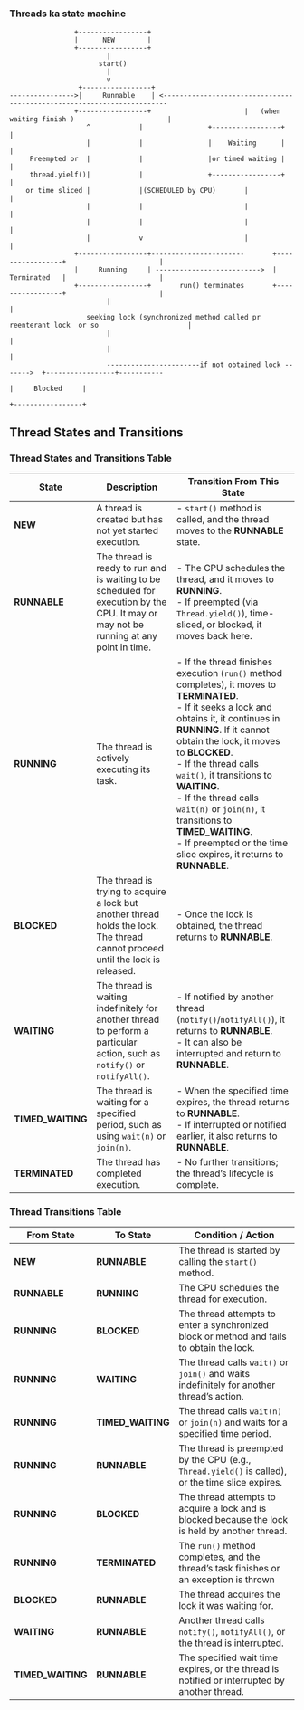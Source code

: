 ### Threads ka state machine
```
                +-----------------+
                |      NEW        |
                +-----------------+
                        |
                      start()
                        |
                        v 
                 +-----------------+                                                                        
---------------->|     Runnable    | <-----------------------------------------------------------------------                                                            
                +-----------------+                       |   (when waiting finish )                       |
                   ^            |                +-----------------+                                       |
                   |            |                |    Waiting      |                                       |
     Preempted or  |            |                |or timed waiting |                                       |
     thread.yielf()|            |                +-----------------+                                       |
    or time sliced |            |(SCHEDULED by CPU)       |                                                |
                   |            |                         |                                                |
                   |            |                         |                                                |
                   |            v                         |                                                |
                +-----------------+-----------------------       +-----------------+                       |
                |     Running     | -------------------------->  |    Terminated   |                       |                                      
                +-----------------+       run() terminates       +-----------------+                       |                                                          
                        |                                                                                  |
                   seeking lock (synchronized method called pr reenterant lock  or so                      |
                        |                                                                                  |                                                        
                        |                                                                                  |
                        -----------------------if not obtained lock ------->  +-----------------+-----------
                                                                              |     Blocked     |
                                                                              +-----------------+

```            
## Thread States and Transitions

### Thread States and Transitions Table

| **State**             | **Description**                                                                                                                                              | **Transition From This State**                                                                                                                       |
|-----------------------|--------------------------------------------------------------------------------------------------------------------------------------------------------------|------------------------------------------------------------------------------------------------------------------------------------------------------|
| **NEW**               | A thread is created but has not yet started execution.                                                                                                        | - `start()` method is called, and the thread moves to the **RUNNABLE** state.                                                                         |
| **RUNNABLE**          | The thread is ready to run and is waiting to be scheduled for execution by the CPU. It may or may not be running at any point in time.                        | - The CPU schedules the thread, and it moves to **RUNNING**.<br> - If preempted (via `Thread.yield()`), time-sliced, or blocked, it moves back here. |
| **RUNNING**           | The thread is actively executing its task.                                                                                                                    | - If the thread finishes execution (`run()` method completes), it moves to **TERMINATED**.<br> - If it seeks a lock and obtains it, it continues in **RUNNING**. If it cannot obtain the lock, it moves to **BLOCKED**.<br> - If the thread calls `wait()`, it transitions to **WAITING**.<br> - If the thread calls `wait(n)` or `join(n)`, it transitions to **TIMED_WAITING**.<br> - If preempted or the time slice expires, it returns to **RUNNABLE**. |
| **BLOCKED**           | The thread is trying to acquire a lock but another thread holds the lock. The thread cannot proceed until the lock is released.                               | - Once the lock is obtained, the thread returns to **RUNNABLE**.                                                                                      |
| **WAITING**           | The thread is waiting indefinitely for another thread to perform a particular action, such as `notify()` or `notifyAll()`.                                    | - If notified by another thread (`notify()`/`notifyAll()`), it returns to **RUNNABLE**.<br> - It can also be interrupted and return to **RUNNABLE**.  |
| **TIMED_WAITING**     | The thread is waiting for a specified period, such as using `wait(n)` or `join(n)`.                                                                           | - When the specified time expires, the thread returns to **RUNNABLE**.<br> - If interrupted or notified earlier, it also returns to **RUNNABLE**.    |
| **TERMINATED**        | The thread has completed execution.                                                                                                                           | - No further transitions; the thread’s lifecycle is complete.                                                                                        |

### Thread Transitions Table

| **From State**        | **To State**        | **Condition / Action**                                                                                                                                                       |
|-----------------------|---------------------|------------------------------------------------------------------------------------------------------------------------------------------------------------------------------|
| **NEW**               | **RUNNABLE**        | The thread is started by calling the `start()` method.                                                                                                                        |
| **RUNNABLE**          | **RUNNING**         | The CPU schedules the thread for execution.                                                                                                                                   |
| **RUNNING**           | **BLOCKED**         | The thread attempts to enter a synchronized block or method and fails to obtain the lock.                                                                                      |
| **RUNNING**           | **WAITING**         | The thread calls `wait()` or `join()` and waits indefinitely for another thread’s action.                                                                                      |
| **RUNNING**           | **TIMED_WAITING**   | The thread calls `wait(n)` or `join(n)` and waits for a specified time period.                                                                                                 |
| **RUNNING**           | **RUNNABLE**        | The thread is preempted by the CPU (e.g., `Thread.yield()` is called), or the time slice expires.                                                                              |
| **RUNNING**           | **BLOCKED**         | The thread attempts to acquire a lock and is blocked because the lock is held by another thread.                                                                               |
| **RUNNING**           | **TERMINATED**      | The `run()` method completes, and the thread’s task finishes or an exception is thrown                                                                                         |
| **BLOCKED**           | **RUNNABLE**        | The thread acquires the lock it was waiting for.                                                                                                                               |
| **WAITING**           | **RUNNABLE**        | Another thread calls `notify()`, `notifyAll()`, or the thread is interrupted.                                                                                                  |
| **TIMED_WAITING**     | **RUNNABLE**        | The specified wait time expires, or the thread is notified or interrupted by another thread.                                                                                    |

